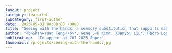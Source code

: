 ```yaml
---
layout: project
category: featured
subcategory: first-author
date:  2025-05-01 00:00:00 +0000
title: "Seeing with the hands: a sensory substitution that supports manual interactions"
author: "<b>Shan-Yuan Teng</b>*, Gene S-H Kim*, Xuanyou Liu*, Pedro Lopes (*equal contribution)"
publication:  "To appear at CHI 2025 Paper"
thumbnail: /projects/seeing-with-the-hands.jpg
---
```

